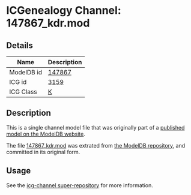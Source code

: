 # ICGenealogy Channel: 147867\_kdr.mod

## Details

Name | Description
---- | -----------
ModelDB id | [147867](http://senselab.med.yale.edu/ModelDB/ShowModel.cshtml?model=147867)
ICG id | [3159](http://icg.neurotheory.ox.ac.uk/channels/1/3159)
ICG Class | [K](http://icg.neurotheory.ox.ac.uk/channels/1)

## Description

This is a single channel model file that was originally part of a [published model on the ModelDB website](http://senselab.med.yale.edu/mModelDB/ShowModel.cshtml?model=147867).

The file [147867\_kdr.mod](147867_kdr.mod) was extrated from [the ModelDB repository](http://senselab.med.yale.edu/ModelDB/ShowModel.cshtml?model=147867), and committed in its original form.

## Usage

See the [icg-channel super-repository](https://github.com/icgenealogy/icg-channels) for more information.